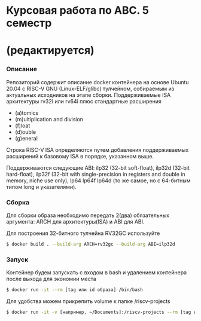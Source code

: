 # Курсовая работа по АВС. 5 семестр

# (редактируется)

### Описание
Репозиторий содержит описание docker контейнера на основе Ubuntu 20.04 с RISC-V GNU (Linux-ELF/glibc) тулчейном, собираемым из актуальных исходников на этапе сборки. Поддерживаемые ISA архитектуры rv32i или rv64i плюс стандартные расширения
- (a)tomics
- (m)ultiplication and division
- (f)loat
- (d)ouble
- (g)eneral 

Строка RISC-V ISA определяются путем добавления поддерживаемых расширений к базовому ISA в порядке, указанном выше.

Поддерживаются следующие ABI: ilp32 (32-bit soft-float), ilp32d (32-bit hard-float), ilp32f (32-bit with single-precision in registers and double in memory, niche use only), lp64 lp64f lp64d (то же самое, но с 64-битным типом long и указателями). 

### Сборка
Для сборки образа необходимо передать 2(два) обязательных аргумента: ARCH для архитектуры(ISA) и ABI для ABI.

Для построения 32-битного тулчейна RV32GC используйте

```sh
$ docker build . --build-arg ARCH=rv32gc --build-arg ABI=ilp32d
```

### Запуск

Контейнер будем запускать с входом в bash и удалением контейнера после выхода для экономии места

```sh
$ docker run -it --rm [tag или id образа] /bin/bash
```

Для удобства можем прикрепить volume к папке /riscv-projects
```sh
$ docker run -it -v [например, ~/Documents]:/riscv-projects --rm [tag или id образа] /bin/bash
```
